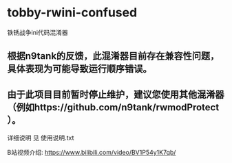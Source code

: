 # tobby-rwini-confused
铁锈战争ini代码混淆器
## 根据n9tank的反馈，此混淆器目前存在兼容性问题，具体表现为可能导致运行顺序错误。
## 由于此项目目前暂时停止维护，建议您使用其他混淆器（例如https://github.com/n9tank/rwmodProtect ）。

详细说明 见 使用说明.txt

B站视频介绍: https://www.bilibili.com/video/BV1P54y1K7qb/
